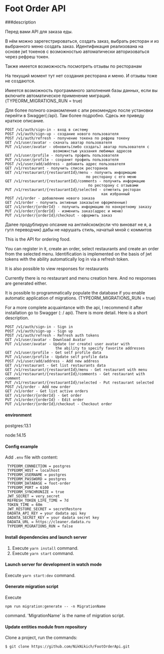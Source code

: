 # Foot Order API


###description


Перед вами API для заказа еды.
 
В нём можно зарегестрироваться, 
создать заказ, выбрать ресторан и из выбранного меню создать заказ.
Идентификация реализована на основе jwt токенов с возможностью
автоматически авторизоваться через рефреш токен.

Также имеется возможность посмотреть отзывы по ресторанам

На текущий момент тут нет создания ресторана и меню. 
И отзывы тоже не создаются.

Имеется возможность программного заполнения базы данных, если вы
включите автоматическое применение миграций.
(TYPEORM_MIGRATIONS_RUN = true) 

Для более полного ознакомления с апи рекомендую после установки 
перейти в Swagger(<host>:<port>/api). Там более подробно.
Сдесь же приведу краткое описание. 

```
POST /v1/auth/sign-in - вход в систему
POST /v1/auth/sign-up - создание нового пользователя
POST /v1/auth/refresh - получение токена по рефреш токену
GET /v1/user/avatar - скачать аватар пользователя
PUT /v1/user/avatar - обновить(либо создать) аватар пользователя с
                      возможнстью указания любимых адресов 
GET /v1/user/profile - получить профиль пользователя
PUT /v1/user/profile - сохранит профиль пользователя
POST /v1/user/add/address - добавить адрес пользователя
GET /v1/restaurant - получить список ресторанов
GET /v1/restaurant/{restaurantId}/menu - получить информацию 
                                     по ресторану с его меню
GET /v1/restaurant/{restaurantId}/comments - получить информацию 
                                      по ресторану с отзывами
PUT /v1/restaurant/{restaurantId}/selected - отметить ресторан 
                                            как избранный
POST /v1/order - добавление нового заказа
GET /v1/order - получить активные заказы(не оформленные)
GET /v1/order/{orderId} - получить информацию по конкретному заказу
PUT /v1/order/{orderId} - изменить заказ(адрес и меню)
PUT /v1/order/{orderId}/checkout - оформить заказ
```
Далее продублирую опсание на английском(если что виноват не я,
 а гугл переводчик) дабы не нарушать стиль, начатый мной с коммитов
 
 This is the API for ordering food.
  
 You can register in it,
 create an order, select restaurants and create an order from the selected menu.
 Identification is implemented on the basis of jwt tokens with the ability
 automatically log in via a refresh token.
 
 It is also possible to view responses for restaurants
 
 Currently there is no restaurant and menu creation here.
 And no responses are generated either.
 
 It is possible to programmatically populate the database if you
 enable automatic application of migrations.
 (TYPEORM_MIGRATIONS_RUN = true)
 
 For a more complete acquaintance with the api, I recommend it after installation
 go to Swagger (<host>: <port> / api). There is more detail.
 Here is a short description.
 
```
POST /v1/auth/sign-in - Sign in
POST /v1/auth/sign-up - Sign up
POST /v1/auth/refresh - Refresh auth tokens
GET /v1/user/avatar - Download Avatar
PUT /v1/user/avatar - Update (or create) user avatar with
                       the ability to specify favorite addresses
GET /v1/user/profile - Get self profile data
PUT /v1/user/profile - Update self profile data
POST /v1/user/add/address - Add new address
GET /v1/restaurant - Get list restaurants data
GET /v1/restaurant/{restaurantId}/menu - Get restaurant with menu
GET /v1/restaurant/{restaurantId}/comments - Get restaurant with comment
PUT /v1/restaurant/{restaurantId}/selected - Put restaurant selected
POST /v1/order - Add new order
GET /v1/order - Get list active orders
GET /v1/order/{orderId} - Get order
PUT /v1/order/{orderId} - Edit order
PUT /v1/order/{orderId}/checkout - Checkout order
```
 
#### environment
postgres:13.1

node:14.15
 
#### Config example

Add `.env` file with content:

```
 TYPEORM_CONNECTION = postgres
 TYPEORM_HOST = localhost
 TYPEORM_USERNAME = postgres
 TYPEORM_PASSWORD = postgres
 TYPEORM_DATABASE = foot-order
 TYPEORM_PORT = 6100
 TYPEORM_SYNCHRONIZE = true
 JWT_SECRET = very_secret
 REFRESH_TOKEN_LIFE_TIME = 7d
 TOKEN_TIME = 60m
 JWT_RESTORE_SECRET = secretRestore
 DADATA_API_KEY = your dadata api key
 DADATA_SECRET_KEY = your dadata secret key
 DADATA_URL = https://cleaner.dadata.ru
 TYPEORM_MIGRATIONS_RUN = false

```

#### Install dependencies and launch server

1. Execute `yarn install` command.
2. Execute `yarn start` command.

#### Launch server for development in watch mode

Execute `yarn start:dev` command.

#### Generate migration script

Execute

`npm run migration:generate -- -n MigrationName`


command. 'MigrationName' is the name of migration script.

#### Update entities module from repository

Clone a project, run the commands:

`$ git clone https://github.com/NikNikich/FootOrderApi.git`
